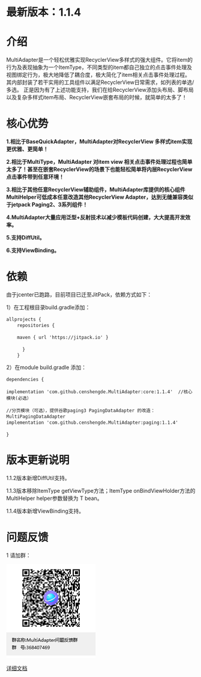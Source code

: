 # 最新版本：1.1.4
# 介绍

   MultiAdapter是一个轻松优雅实现RecyclerView多样式的强大组件。它将item的行为及表现抽象为一个ItemType，不同类型的item都自己独立的点击事件处理及视图绑定行为，极大地降低了耦合度，极大简化了item相关点击事件处理过程。
其内部封装了若干实用的工具组件以满足RecyclerView日常需求，如列表的单选/多选。
正是因为有了上述功能支持，我们在给RecyclerView添加头布局、脚布局以及复杂多样式item布局、RecyclerView嵌套布局的时候，就简单的太多了！

# 核心优势
**1.相比于BaseQuickAdapter，MultiAdapter对RecyclerView 多样式item实现更优雅、更简单！**

**2.相比于MultiType，MultiAdapter 对item view 相关点击事件处理过程也简单太多了！甚至在嵌套RecyclerView的场景下也能轻松简单将内层RecyclerView点击事件带到任意环境！**

**3.相比于其他任意RecyclerView辅助组件，MultiAdapter库提供的核心组件MultiHelper可低成本任意改造其他RecyclerView Adapter，达到无缝兼容类似于jetpack Paging2、3系列组件！**

**4.MultiAdapter大量应用泛型+反射技术以减少模板代码创建，大大提高开发效率。**

**5.支持DiffUtil。**

**6.支持ViewBinding。**


# 依赖
 由于jcenter已跑路，目前项目已迁至JitPack，依赖方式如下：

1）在工程根目录build.gradle添加：
```
allprojects {
    repositories {  
    
    maven { url 'https://jitpack.io' }  
    
      }  
    }
```

2）在module build.gradle 添加：
```
dependencies {

implementation 'com.github.censhengde.MultiAdapter:core:1.1.4'  //核心模块(必选）

//分页模块（可选），提供谷歌paging3 PagingDataAdapter 的改造：MultiPagingDataAdapter
implementation 'com.github.censhengde.MultiAdapter:paging:1.1.4'

}
```

# 版本更新说明
1.1.2版本新增DiffUtil支持。

1.1.3版本移除ItemType getViewType方法；ItemType onBindViewHolder方法的 MultiHelper helper参数替换为 T bean。

1.1.4版本新增ViewBinding支持。

# 问题反馈
 1 请加群：

![MultiAdapter问题反馈群群聊二维码.png](image/MultiAdapter问题反馈群群聊二维码.png)

[详细文档](https://www.jianshu.com/p/5bc618cb1c1d)
